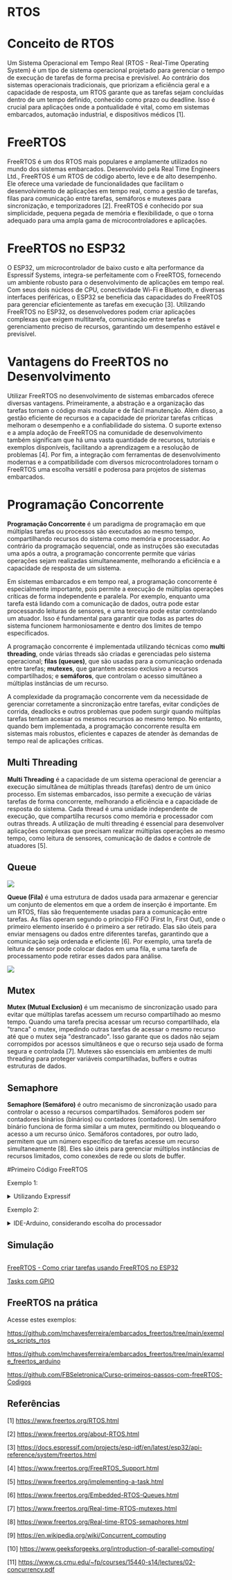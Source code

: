 # RTOS

# Conceito de RTOS

Um Sistema Operacional em Tempo Real (RTOS - Real-Time Operating System) é um tipo de sistema operacional projetado para gerenciar o tempo de execução de tarefas de forma precisa e previsível. Ao contrário dos sistemas operacionais tradicionais, que priorizam a eficiência geral e a capacidade de resposta, um RTOS garante que as tarefas sejam concluídas dentro de um tempo definido, conhecido como prazo ou deadline. Isso é crucial para aplicações onde a pontualidade é vital, como em sistemas embarcados, automação industrial, e dispositivos médicos [1].

# FreeRTOS

FreeRTOS é um dos RTOS mais populares e amplamente utilizados no mundo dos sistemas embarcados. Desenvolvido pela Real Time Engineers Ltd., FreeRTOS é um RTOS de código aberto, leve e de alto desempenho. Ele oferece uma variedade de funcionalidades que facilitam o desenvolvimento de aplicações em tempo real, como a gestão de tarefas, filas para comunicação entre tarefas, semáforos e mutexes para sincronização, e temporizadores [2]. FreeRTOS é conhecido por sua simplicidade, pequena pegada de memória e flexibilidade, o que o torna adequado para uma ampla gama de microcontroladores e aplicações.

# FreeRTOS no ESP32

O ESP32, um microcontrolador de baixo custo e alta performance da Espressif Systems, integra-se perfeitamente com o FreeRTOS, fornecendo um ambiente robusto para o desenvolvimento de aplicações em tempo real. Com seus dois núcleos de CPU, conectividade Wi-Fi e Bluetooth, e diversas interfaces periféricas, o ESP32 se beneficia das capacidades do FreeRTOS para gerenciar eficientemente as tarefas em execução [3]. Utilizando FreeRTOS no ESP32, os desenvolvedores podem criar aplicações complexas que exigem multitarefa, comunicação entre tarefas e gerenciamento preciso de recursos, garantindo um desempenho estável e previsível.

# Vantagens do FreeRTOS no Desenvolvimento

Utilizar FreeRTOS no desenvolvimento de sistemas embarcados oferece diversas vantagens. Primeiramente, a abstração e a organização das tarefas tornam o código mais modular e de fácil manutenção. Além disso, a gestão eficiente de recursos e a capacidade de priorizar tarefas críticas melhoram o desempenho e a confiabilidade do sistema. O suporte extenso e a ampla adoção de FreeRTOS na comunidade de desenvolvimento também significam que há uma vasta quantidade de recursos, tutoriais e exemplos disponíveis, facilitando a aprendizagem e a resolução de problemas [4]. Por fim, a integração com ferramentas de desenvolvimento modernas e a compatibilidade com diversos microcontroladores tornam o FreeRTOS uma escolha versátil e poderosa para projetos de sistemas embarcados.

# Programação Concorrente

**Programação Concorrente** é um paradigma de programação em que múltiplas tarefas ou processos são executados ao mesmo tempo, compartilhando recursos do sistema como memória e processador. Ao contrário da programação sequencial, onde as instruções são executadas uma após a outra, a programação concorrente permite que várias operações sejam realizadas simultaneamente, melhorando a eficiência e a capacidade de resposta de um sistema.

Em sistemas embarcados e em tempo real, a programação concorrente é especialmente importante, pois permite a execução de múltiplas operações críticas de forma independente e paralela. Por exemplo, enquanto uma tarefa está lidando com a comunicação de dados, outra pode estar processando leituras de sensores, e uma terceira pode estar controlando um atuador. Isso é fundamental para garantir que todas as partes do sistema funcionem harmoniosamente e dentro dos limites de tempo especificados.

A programação concorrente é implementada utilizando técnicas como **multi threading**, onde várias threads são criadas e gerenciadas pelo sistema operacional; **filas (queues)**, que são usadas para a comunicação ordenada entre tarefas; **mutexes**, que garantem acesso exclusivo a recursos compartilhados; e **semáforos**, que controlam o acesso simultâneo a múltiplas instâncias de um recurso.

A complexidade da programação concorrente vem da necessidade de gerenciar corretamente a sincronização entre tarefas, evitar condições de corrida, deadlocks e outros problemas que podem surgir quando múltiplas tarefas tentam acessar os mesmos recursos ao mesmo tempo. No entanto, quando bem implementada, a programação concorrente resulta em sistemas mais robustos, eficientes e capazes de atender às demandas de tempo real de aplicações críticas.

## Multi Threading

**Multi Threading** é a capacidade de um sistema operacional de gerenciar a execução simultânea de múltiplas threads (tarefas) dentro de um único processo. Em sistemas embarcados, isso permite a execução de várias tarefas de forma concorrente, melhorando a eficiência e a capacidade de resposta do sistema. Cada thread é uma unidade independente de execução, que compartilha recursos como memória e processador com outras threads. A utilização de multi threading é essencial para desenvolver aplicações complexas que precisam realizar múltiplas operações ao mesmo tempo, como leitura de sensores, comunicação de dados e controle de atuadores [5].

## Queue

<img src= https://github.com/mchavesferreira/embarcados_freertos/blob/main/imagens/filas.gif>

**Queue (Fila)** é uma estrutura de dados usada para armazenar e gerenciar um conjunto de elementos em que a ordem de inserção é importante. Em um RTOS, filas são frequentemente usadas para a comunicação entre tarefas. As filas operam segundo o princípio FIFO (First In, First Out), onde o primeiro elemento inserido é o primeiro a ser retirado. Elas são úteis para enviar mensagens ou dados entre diferentes tarefas, garantindo que a comunicação seja ordenada e eficiente [6]. Por exemplo, uma tarefa de leitura de sensor pode colocar dados em uma fila, e uma tarefa de processamento pode retirar esses dados para análise.

<img src=https://github.com/mchavesferreira/embarcados_freertos/blob/main/imagens/rtos-queue-fifo-animacao.gif>

## Mutex

**Mutex (Mutual Exclusion)** é um mecanismo de sincronização usado para evitar que múltiplas tarefas acessem um recurso compartilhado ao mesmo tempo. Quando uma tarefa precisa acessar um recurso compartilhado, ela "tranca" o mutex, impedindo outras tarefas de acessar o mesmo recurso até que o mutex seja "destrancado". Isso garante que os dados não sejam corrompidos por acessos simultâneos e que o recurso seja usado de forma segura e controlada [7]. Mutexes são essenciais em ambientes de multi threading para proteger variáveis compartilhadas, buffers e outras estruturas de dados.

## Semaphore

**Semaphore (Semáforo)** é outro mecanismo de sincronização usado para controlar o acesso a recursos compartilhados. Semáforos podem ser contadores binários (binários) ou contadores (contadores). Um semáforo binário funciona de forma similar a um mutex, permitindo ou bloqueando o acesso a um recurso único. Semáforos contadores, por outro lado, permitem que um número específico de tarefas acesse um recurso simultaneamente [8]. Eles são úteis para gerenciar múltiplos instâncias de recursos limitados, como conexões de rede ou slots de buffer.



#Primeiro Código FreeRTOS

Exemplo 1:

<details><summary>Utilizando Expressif</summary>
<p>

```ruby

#include <stdio.h>
#include "freertos/FreeRTOS.h"
#include "freertos/task.h"
#include "freertos/queue.h"
#include "freertos/semphr.h"

void vTaskCode(void * pvParameters)
{
    for(;;)
    {
        printf("Hello from Task!\n");
        vTaskDelay(1000 / portTICK_PERIOD_MS);
    }
}

void app_main(void)
{
    xTaskCreate(vTaskCode, "TaskName", 2048, NULL, 1, NULL);
}

```
</details>

Exemplo 2:

<details><summary>IDE-Arduino, considerando escolha do processador</summary>
<p>

```ruby


#include <Arduino.h>

void TaskBlink(void *pvParameters) {
  (void) pvParameters;

  // Configure the LED pin as an output
  pinMode(LED_BUILTIN, OUTPUT);

  for (;;) {
    // Toggle the LED state
    digitalWrite(LED_BUILTIN, !digitalRead(LED_BUILTIN));
    // Delay for a second
    vTaskDelay(1000 / portTICK_PERIOD_MS);
  }
}

void setup() {
  // Create a new task pinned to core 0
  xTaskCreatePinnedToCore(
    TaskBlink,      // Função que implementa a tarefa.
    "Blink",        // Nome textual para a tarefa.
    1024,           // Tamanho da pilha em palavras, não em bytes.
    NULL,           // Parâmetro passado para a tarefa.
    1,              // Prioridade com a qual a tarefa é criada.
    NULL,           // Usado para retornar um handle pelo qual a tarefa criada pode ser referenciada.
    0);             // Núcleo no qual a tarefa será executada (0 ou 1).
}

void loop() {
  // Empty. Things are done in Tasks.
}

```
</details>


## Simulação

<img srr=https://github.com/mchavesferreira/embarcados_freertos/assets/63993080/8d63cd6d-9467-4a49-8d63-73d8b0c1b204>

<a href=https://wokwi.com/projects/400503259194429441>FreeRTOS - Como criar tarefas usando FreeRTOS no ESP32</a>

<a href=https://wokwi.com/projects/400503009290433537>Tasks com GPIO</a>

## FreeRTOS na prática

Acesse estes exemplos: 

https://github.com/mchavesferreira/embarcados_freertos/tree/main/exemplos_scripts_rtos

https://github.com/mchavesferreira/embarcados_freertos/tree/main/example_freertos_arduino

https://github.com/FBSeletronica/Curso-primeiros-passos-com-freeRTOS-Codigos



## Referências


[1] https://www.freertos.org/RTOS.html

[2] https://www.freertos.org/about-RTOS.html

[3] https://docs.espressif.com/projects/esp-idf/en/latest/esp32/api-reference/system/freertos.html

[4] https://www.freertos.org/FreeRTOS_Support.html

[5] https://www.freertos.org/implementing-a-task.html  

[6] https://www.freertos.org/Embedded-RTOS-Queues.html  

[7] https://www.freertos.org/Real-time-RTOS-mutexes.html  

[8] https://www.freertos.org/Real-time-RTOS-semaphores.html  

[9] https://en.wikipedia.org/wiki/Concurrent_computing  

[10] https://www.geeksforgeeks.org/introduction-of-parallel-computing/  

[11] https://www.cs.cmu.edu/~fp/courses/15440-s14/lectures/02-concurrency.pdf  



